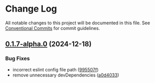 # Change Log

All notable changes to this project will be documented in this file.
See [Conventional Commits](https://conventionalcommits.org) for commit guidelines.

## [0.1.7-alpha.0](https://github.com/okcashpro/okai/compare/v0.1.5-alpha.10...v0.1.7-alpha.0) (2024-12-18)


### Bug Fixes

* incorrect eslint config file path ([995507f](https://github.com/okcashpro/okai/commit/995507f1bdfe908e930b3dee9843481f3ccfcb55))
* remove unnecessary devDependencies ([a0d4033](https://github.com/okcashpro/okai/commit/a0d40334cd91232220c630be1d7f8c2a5848347f))
